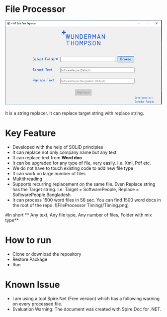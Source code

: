# File Processor
![FileProcessor Firstlook](/FirstLook.png)

It is a string replacer. It can replace target string with replace string. 

# Key Feature
* Developed with the help of SOLID principles
* It can replace not only company name but any text
* It can replace text from **Word doc**
* It can be upgraded for any type of file, very easily. I.e. Xml, Pdf etc.
* We do not have to touch existing code to add new file type
* It can work on large number of files
* Multithreading
* Supports recurring replacement on the same file. Even Replace string has the Target string. I.e. Target = SoftwarePeople, Replace = SoftwarePeople Bangladesh
* It can process 1500 word files in 56 sec. You can find 1500 word docs in the root of the repo.
![FileProcessor Timing(/Timing.png)

#In short
** Any text, Any file type, Any number of files, Folder with mix type**

# How to run
* Clone or download the repository
* Restore Package
* Run

# Known Issue
* I am using a tool Spire.Net (Free version) which has a following warning on every processed file.
* Evaluation Warning: The document was created with Spire.Doc for .NET.
